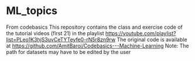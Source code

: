 # ML_topics
From codebasics
This repository contains the class and exercise code of the tutorial videos (first 21) in the playlist https://youtube.com/playlist?list=PLeo1K3hjS3uvCeTYTeyfe0-rN5r8zn9rw
The original code is available at https://github.com/AmitBaroi/Codebasics---Machine-Learning
Note: The path for datasets may have to be edited by the user
